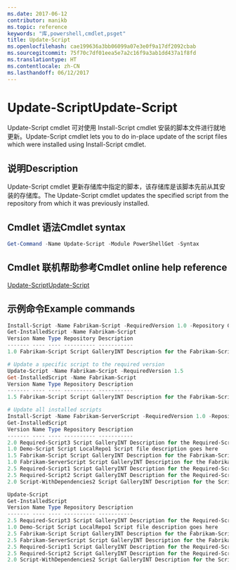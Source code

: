 ```yaml
---
ms.date: 2017-06-12
contributor: manikb
ms.topic: reference
keywords: "库,powershell,cmdlet,psget"
title: Update-Script
ms.openlocfilehash: cae199636a3bb06099a07e3e0f9a17df2092cbab
ms.sourcegitcommit: 75f70c7df01eea5e7a2c16f9a3ab1dd437a1f8fd
ms.translationtype: HT
ms.contentlocale: zh-CN
ms.lasthandoff: 06/12/2017
---
```

# <a name="update-script"></a><span data-ttu-id="b33c0-103">Update-Script</span><span class="sxs-lookup"><span data-stu-id="b33c0-103">Update-Script</span></span>

<span data-ttu-id="b33c0-104">Update-Script cmdlet 可对使用 Install-Script cmdlet 安装的脚本文件进行就地更新。</span><span class="sxs-lookup"><span data-stu-id="b33c0-104">Update-Script cmdlet lets you to do in-place update of the script files which were installed using Install-Script cmdlet.</span></span>

## <a name="description"></a><span data-ttu-id="b33c0-105">说明</span><span class="sxs-lookup"><span data-stu-id="b33c0-105">Description</span></span>

<span data-ttu-id="b33c0-106">Update-Script cmdlet 更新存储库中指定的脚本，该存储库是该脚本先前从其安装的存储库。</span><span class="sxs-lookup"><span data-stu-id="b33c0-106">The Update-Script cmdlet updates the specified script from the repository from which it was previously installed.</span></span>

## <a name="cmdlet-syntax"></a><span data-ttu-id="b33c0-107">Cmdlet 语法</span><span class="sxs-lookup"><span data-stu-id="b33c0-107">Cmdlet syntax</span></span>

```powershell
Get-Command -Name Update-Script -Module PowerShellGet -Syntax
```
## <a name="cmdlet-online-help-reference"></a><span data-ttu-id="b33c0-108">Cmdlet 联机帮助参考</span><span class="sxs-lookup"><span data-stu-id="b33c0-108">Cmdlet online help reference</span></span>

[<span data-ttu-id="b33c0-109">Update-Script</span><span class="sxs-lookup"><span data-stu-id="b33c0-109">Update-Script</span></span>](http://go.microsoft.com/fwlink/?LinkId=619787)

## <a name="example-commands"></a><span data-ttu-id="b33c0-110">示例命令</span><span class="sxs-lookup"><span data-stu-id="b33c0-110">Example commands</span></span>
```powershell
Install-Script -Name Fabrikam-Script -RequiredVersion 1.0 -Repository GalleryINT -Scope
Get-InstalledScript -Name Fabrikam-Script
Version Name Type Repository Description
------- ---- ---- ---------- -----------
1.0 Fabrikam-Script Script GalleryINT Description for the Fabrikam-Script script

# Update a specific script to the required version
Update-Script -Name Fabrikam-Script -RequiredVersion 1.5
Get-InstalledScript -Name Fabrikam-Script
Version Name Type Repository Description
------- ---- ---- ---------- -----------
1.5 Fabrikam-Script Script GalleryINT Description for the Fabrikam-Script script

# Update all installed scripts
Install-Script -Name Fabrikam-ServerScript -RequiredVersion 1.0 -Repository GalleryINT -Scope CurrentUser
Get-InstalledScript
Version Name Type Repository Description
------- ---- ---- ---------- -----------
2.0 Required-Script3 Script GalleryINT Description for the Required-Script3 script
1.0 Demo-Script Script LocalRepo1 Script file description goes here
1.5 Fabrikam-Script Script GalleryINT Description for the Fabrikam-Script script
1.0 Fabrikam-ServerScript Script GalleryINT Description for the Fabrikam-ServerScript script
2.5 Required-Script1 Script GalleryINT Description for the Required-Script1 script
2.5 Required-Script2 Script GalleryINT Description for the Required-Script2 script
2.0 Script-WithDependencies2 Script GalleryINT Description for the Script-WithDependencies2 script

Update-Script
Get-InstalledScript
Version Name Type Repository Description
------- ---- ---- ---------- -----------
2.5 Required-Script3 Script GalleryINT Description for the Required-Script3 script
1.0 Demo-Script Script LocalRepo1 Script file description goes here
2.5 Fabrikam-Script Script GalleryINT Description for the Fabrikam-Script script
2.5 Fabrikam-ServerScript Script GalleryINT Description for the Fabrikam-ServerScript script
2.5 Required-Script1 Script GalleryINT Description for the Required-Script1 script
2.5 Required-Script2 Script GalleryINT Description for the Required-Script2 script
2.0 Script-WithDependencies2 Script GalleryINT Description for the Script-WithDependencies2 script
```

